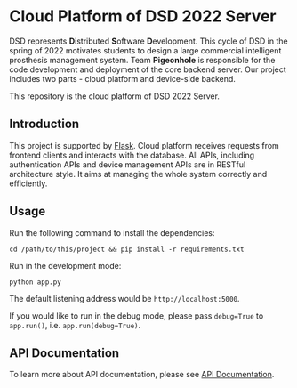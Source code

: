 # Cloud Platform of DSD 2022 Server

DSD represents **D**istributed **S**oftware **D**evelopment. This cycle of DSD in the spring of 2022 motivates students to design a large commercial intelligent prosthesis management system. Team **Pigeonhole** is responsible for the code development and deployment of the core backend server. Our project includes two parts - cloud platform and device-side backend.

This repository is the cloud platform of DSD 2022 Server. 

## Introduction

This project is supported by [Flask](https://github.com/pallets/flask). Cloud platform receives requests from frontend clients and interacts with the database. All APIs, including authentication APIs and device management APIs are in RESTful architecture style. It aims at managing the whole system correctly and efficiently.

## Usage

Run the following command to install the dependencies:

```
cd /path/to/this/project && pip install -r requirements.txt
```
Run in the development mode:

```
python app.py
```
The default listening address would be `http://localhost:5000`.

If you would like to run in the debug mode, please pass `debug=True` to `app.run()`, i.e. `app.run(debug=True)`. 

## API Documentation

To learn more about API documentation, please see [API Documentation](https://doc.ciel.pro/_nz-ppsiSa6RPzR7zwd6Bg?both).
